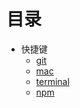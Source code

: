 # 目录
- 快捷键
    - [git](https://github.com/Musiky/Article/blob/master/hotKey/git.md)
    - [mac](https://github.com/Musiky/Article/blob/master/hotKey/mac.md)
    - [terminal](https://github.com/Musiky/Article/blob/master/hotKey/terminal.md)
    - [npm](https://github.com/Musiky/Article/blob/master/hotKey/npm.md)